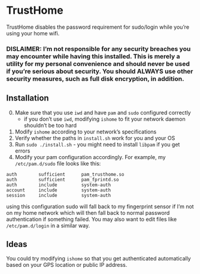 # TrustHome

TrustHome disables the password requirement for sudo/login while you’re
using your home wifi.

### DISLAIMER: I’m not responsible for any security breaches you may encounter while having this installed. This is merely a utility for my personal convenience and should never be used if you’re serious about security. You should ALWAYS use other security measures, such as full disk encryption, in addition.

## Installation

0.  Make sure that you use `iwd` and have `pam` and `sudo` configured
    correctly
    -   if you don’t use `iwd`, modifying `ishome` to fit your network
        daemon shouldn’t be too hard
1.  Modify `ishome` according to your network’s specifications
2.  Verify whether the paths in `install.sh` work for you and your OS
3.  Run `sudo ./install.sh` - you might need to install `libpam` if you
    get errors
4.  Modify your pam configuration accordingly. For example, my
    `/etc/pam.d/sudo` file looks like this:

<!-- -->

    auth        sufficient      pam_trusthome.so
    auth        sufficient      pam_fprintd.so
    auth        include         system-auth
    account     include         system-auth
    session     include         system-auth

using this configuration sudo will fall back to my fingerprint sensor if
I’m not on my home network which will then fall back to normal password
authentication if something failed. You may also want to edit files like
`/etc/pam.d/login` in a similar way.

## Ideas

You could try modifying `ishome` so that you get authenticated
automatically based on your GPS location or public IP address.
